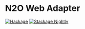 N2O Web Adapter
===============

[![Hackage](https://img.shields.io/hackage/v/n2o-web.svg?maxAge=2592000)](https://hackage.haskell.org/package/n2o-web)
[![Stackage Nightly](http://stackage.org/package/n2o-web/badge/nightly)](http://stackage.org/nightly/package/n2o-web)